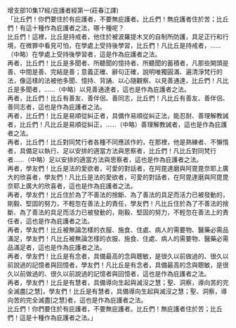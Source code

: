 增支部10集17經/庇護者經第一(莊春江譯)  
「比丘們！你們要住於有庇護者，不要無庇護者。比丘們！無庇護者住於苦；比丘們！有這十種作為庇護者之法，哪十種呢？  
比丘們！這裡，比丘是持戒者，他住於被波羅提木叉的自制所防護，具足正行和行境，在微罪中看見可怕，在學處上受持後學習，比丘們！凡比丘是持戒者，……（中略）在學處上受持後學習者，這是作為庇護者之法。  
再者，比丘們！比丘是多聞者、所聽聞的憶持者、所聽聞的蓄積者，凡那些開頭是善、中間是善、完結是善；意義正確、辭句正確，說明唯獨圓滿、遍清淨梵行的法，像這樣的法被他多聞、憶持、背誦、以心隨觀察、以見善通達，比丘們！凡比丘是多聞者，……（中略）以見善通達者，這也是作為庇護者之法。  
再者，比丘們！比丘有善友、善伴侶、善同志，比丘們！凡比丘有善友、善伴侶、善同志者，這也是作為庇護者之法。  
再者，比丘們！比丘是易順從糾正者，具備作易順從糾正法，能忍耐、善理解教誡者，比丘們！凡比丘是易順從糾正，……（中略）善理解教誡者，這也是作為庇護者之法。  
再者，比丘們！比丘對同梵行者各種不同應該作的，在那裡，他是熟練者、不懶惰者，具備足以執行、足以安排的適當方法與思察者，比丘們！凡比丘對同梵行者……（中略）足以安排的適當方法與思察者，這也是作為庇護者之法。  
再者，學友們！比丘是法的愛欲者，可愛的對話者，在阿毘達磨與阿毘毘奈耶上廣大的欣喜者，學友們！凡比丘是法的愛欲者，可愛的對話者，在阿毘達磨與阿毘毘奈耶上廣大的欣喜者，這也是作為庇護者之法。  
再者，學友們！比丘住於為了不善法的捨斷、為了善法的具足而活力已被發動的，剛毅、堅固的努力，不輕忽在善法上的責任，學友們！凡比丘住於為了不善法的捨斷、為了善法的具足而活力已被發動的，剛毅、堅固的努力，不輕忽在善法上的責任者，這也是作為庇護者之法。  
再者，學友們！比丘被無論怎樣的衣服、施食、住處、病人的需要物、醫藥必需品滿足，學友們！凡比丘被無論怎樣的衣服、施食、住處、病人的需要物、醫藥必需品滿足者，這也是作為庇護者之法。  
再者，學友們！比丘是有念者，具備最高的念與聰敏，是很久以前做過的、很久以前說過的記憶者與回憶者，學友們！凡比丘是有念者，具備最高的念與聰敏，是很久以前做過的、很久以前說過的記憶者與回憶者，這也是作為庇護者之法。  
再者，學友們！比丘是有慧者，具備導向生起與滅沒之慧；聖、洞察，導向苦的完全滅盡[之慧]，學友們！比丘是有慧者，具備導向生起與滅沒之慧；聖、洞察，導向苦的完全滅盡[之慧]者，這也是作為庇護者之法。  
比丘們！你們要住於有庇護者，不要無庇護者。比丘們！無庇護者住於苦；比丘們！這是十種作為庇護者之法。」  
  
  
